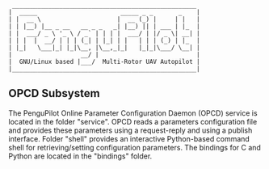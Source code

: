      ___________________________________________________
    |  _____                       _____ _ _       _    |
    | |  __ \                     |  __ (_) |     | |   |
    | | |__) |__ _ __   __ _ _   _| |__) || | ___ | |_  |
    | |  ___/ _ \ '_ \ / _` | | | |  ___/ | |/ _ \| __| |
    | | |  |  __/ | | | (_| | |_| | |   | | | (_) | |_  |
    | |_|   \___|_| |_|\__, |\__,_|_|   |_|_|\___/ \__| |
    |                   __/ |                           |
    |  GNU/Linux based |___/  Multi-Rotor UAV Autopilot |
    |___________________________________________________|


OPCD Subsystem
--------------
The PenguPilot Online Parameter Configuration Daemon (OPCD) 
service is located in the folder "service".
OPCD reads a parameters configuration file and provides
these parameters using a request-reply and using a publish interface.
Folder "shell" provides an interactive Python-based command shell
for retrieving/setting configuration parameters.
The bindings for C and Python are located in the "bindings" folder.

